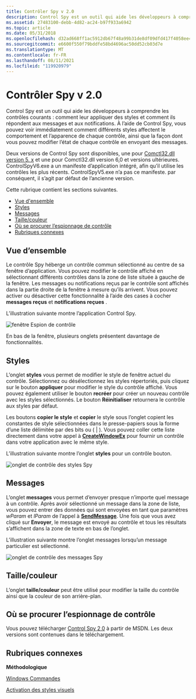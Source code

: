```yaml
---
title: Contrôler Spy v 2.0
description: Control Spy est un outil qui aide les développeurs à comprendre les contrôles communs sur la manière d’appliquer des styles à eux et comment ils répondent aux messages et aux notifications.
ms.assetid: 27483100-debb-4d82-ac24-b97f933a6942
ms.topic: article
ms.date: 05/31/2018
ms.openlocfilehash: d32ad668ff1ac5912db67f48a99b31de8df09dfd417f4058ee4ff2dacfb55421
ms.sourcegitcommit: e6600f550f79bddfe58bd4696ac50dd52cb03d7e
ms.translationtype: MT
ms.contentlocale: fr-FR
ms.lasthandoff: 08/11/2021
ms.locfileid: "119920979"
---
```

# <a name="control-spy-v20"></a>Contrôler Spy v 2.0

Control Spy est un outil qui aide les développeurs à comprendre les contrôles courants : comment leur appliquer des styles et comment ils répondent aux messages et aux notifications. À l’aide de Control Spy, vous pouvez voir immédiatement comment différents styles affectent le comportement et l’apparence de chaque contrôle, ainsi que la façon dont vous pouvez modifier l’état de chaque contrôle en envoyant des messages.

Deux versions de Control Spy sont disponibles, une pour [Comctl32.dll version 5. x](common-control-versions.md) et une pour Comctl32.dll version 6,0 et versions ultérieures. ControlSpyV6.exe a un manifeste d’application intégré, afin qu’il utilise les contrôles les plus récents. ControlSpyV5.exe n’a pas ce manifeste. par conséquent, il s’agit par défaut de l’ancienne version.

Cette rubrique contient les sections suivantes.

-   [Vue d'ensemble](#overview)
-   [Styles](#styles)
-   [Messages](#messages)
-   [Taille/couleur](#sizecolor)
-   [Où se procurer l’espionnage de contrôle](#where-to-get-control-spy)
-   [Rubriques connexes](#related-topics)

## <a name="overview"></a>Vue d’ensemble

Le contrôle Spy héberge un contrôle commun sélectionné au centre de sa fenêtre d’application. Vous pouvez modifier le contrôle affiché en sélectionnant différents contrôles dans la zone de liste située à gauche de la fenêtre. Les messages ou notifications reçus par le contrôle sont affichés dans la partie droite de la fenêtre à mesure qu’ils arrivent. Vous pouvez activer ou désactiver cette fonctionnalité à l’aide des cases à cocher **messages reçus** et **notifications reçues** .

L’illustration suivante montre l’application Control Spy.

![fenêtre Espion de contrôle](images/controlspy-main.png)

En bas de la fenêtre, plusieurs onglets présentent davantage de fonctionnalités.

## <a name="styles"></a>Styles

L’onglet **styles** vous permet de modifier le style de fenêtre actuel du contrôle. Sélectionnez ou désélectionnez les styles répertoriés, puis cliquez sur le bouton **appliquer** pour modifier le style du contrôle affiché. Vous pouvez également utiliser le bouton **recréer** pour créer un nouveau contrôle avec les styles sélectionnés. Le bouton **Réinitialiser** retournera le contrôle aux styles par défaut.

Les boutons **copier le style** et **copier** le style sous l’onglet copient les constantes de style sélectionnées dans le presse-papiers sous la forme d’une liste délimitée par des bits ou ( \| ). Vous pouvez coller cette liste directement dans votre appel à [**CreateWindowEx**](/windows/desktop/api/winuser/nf-winuser-createwindowexa) pour fournir un contrôle dans votre application avec le même style.

L’illustration suivante montre l’onglet **styles** pour un contrôle bouton.

![onglet de contrôle des styles Spy](images/controlspy-styles.png)

## <a name="messages"></a>Messages

L’onglet **messages** vous permet d’envoyer presque n’importe quel message à un contrôle. Après avoir sélectionné un message dans la zone de liste, vous pouvez entrer des données qui sont envoyées en tant que paramètres *wParam* et *lParam* de l’appel à [**SendMessage**](/windows/desktop/api/winuser/nf-winuser-sendmessage). Une fois que vous avez cliqué sur **Envoyer**, le message est envoyé au contrôle et tous les résultats s’affichent dans la zone de texte en bas de l’onglet.

L’illustration suivante montre l’onglet messages lorsqu’un message particulier est sélectionné.

![onglet de contrôle des messages Spy](images/controlspy-messages.png)

## <a name="sizecolor"></a>Taille/couleur

L’onglet **taille/couleur** peut être utilisé pour modifier la taille du contrôle ainsi que la couleur de son arrière-plan.

## <a name="where-to-get-control-spy"></a>Où se procurer l’espionnage de contrôle

Vous pouvez télécharger [Control Spy 2,0](https://www.microsoft.com/download/details.aspx?id=4635) à partir de MSDN. Les deux versions sont contenues dans le téléchargement.

## <a name="related-topics"></a>Rubriques connexes

<dl> <dt>

**Méthodologique**
</dt> <dt>

[Windows Commandes](window-controls.md)
</dt> <dt>

[Activation des styles visuels](cookbook-overview.md)
</dt> </dl>

 

 